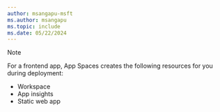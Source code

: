 ```yaml
---
author: msangapu-msft
ms.author: msangapu
ms.topic: include
ms.date: 05/22/2024
---
```


> [!NOTE]
> For a frontend app, App Spaces creates the following resources for you during deployment:
> - Workspace
> - App insights 
> - Static web app
>